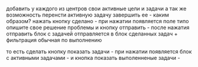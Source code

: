 добавить у каждого из центров свои активные цели и задачи 
а так же возможность перенсти активную задачу завершить ее - каким образом? нажать кнопку сделано - при нажатии появляется поле типо опишите свое решение проблемы 
и кнопку отправить - после нажатия отправить блок с задачей отправляется в блок сделанных задач + фильтрация обычная по выполнению 

то есть сделать кнопку показать задачи - при нажатии появляется блок с активными задачами - и кнопка показать выполенненые задачи - 